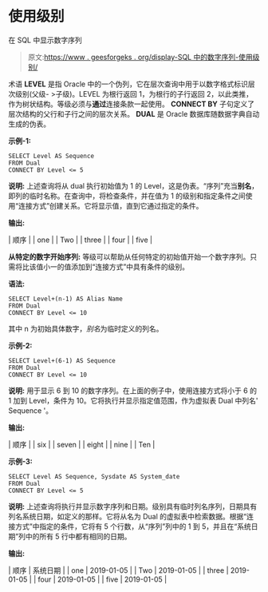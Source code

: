 # 使用级别

在 SQL 中显示数字序列

> 原文:[https://www . geesforgeks . org/display-SQL 中的数字序列-使用级别/](https://www.geeksforgeeks.org/display-sequence-of-numbers-in-sql-using-level/)

术语 **LEVEL** 是指 Oracle 中的一个伪列，它在层次查询中用于以数字格式标识层次级别(父级- >子级)。LEVEL 为根行返回 1，为根行的子行返回 2，以此类推，作为树状结构。等级必须与**通过**连接条款一起使用。 **CONNECT BY** 子句定义了层次结构的父行和子行之间的层次关系。 **DUAL** 是 Oracle 数据库随数据字典自动生成的伪表。

**示例-1:**

```
SELECT Level AS Sequence 
FROM Dual
CONNECT BY Level <= 5
```

**说明:**
上述查询将从 dual 执行初始值为 1 的 Level，这是伪表。“序列”充当**别名**，即列的临时名称。在查询中，将检查条件，并在值为 1 的级别和指定条件之间使用“连接方式”创建关系。它将显示值，直到它通过指定的条件。

**输出:**

| 顺序 |
| one |
| Two |
| three |
| four |
| five |

**从特定的数字开始序列:**
等级可以帮助从任何特定的初始值开始一个数字序列。只需将比该值小一的值添加到“连接方式”中具有条件的级别。

**语法:**

```
SELECT Level+(n-1) AS Alias Name
FROM Dual
CONNECT BY Level <= 10
```

其中 n 为初始具体数字，*别名*为临时定义的列名。

**示例-2:**

```
SELECT Level+(6-1) AS Sequence 
FROM Dual
CONNECT BY Level <= 10
```

**说明:**
用于显示 6 到 10 的数字序列。在上面的例子中，使用连接方式将小于 6 的 1 加到 Level，条件为 10。它将执行并显示指定值范围，作为虚拟表 Dual 中列名' Sequence '。

**输出:**

| 顺序 |
| six |
| seven |
| eight |
| nine |
| Ten |

**示例-3:**

```
SELECT Level AS Sequence, Sysdate AS System_date  
FROM Dual
CONNECT BY Level <= 5
```

**说明:**
上述查询将执行并显示数字序列和日期。级别具有临时列名序列，日期具有列名系统日期，如定义的那样。它将从名为 Dual 的虚拟表中检索数据。根据“连接方式”中指定的条件，它将有 5 个行数，从“序列”列中的 1 到 5，并且在“系统日期”列中的所有 5 行中都有相同的日期。

**输出:**

| 顺序 | 系统日期 |
| one | 2019-01-05 |
| Two | 2019-01-05 |
| three | 2019-01-05 |
| four | 2019-01-05 |
| five | 2019-01-05 |